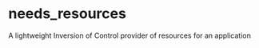 needs_resources
===============

A lightweight Inversion of Control provider of resources for an application
